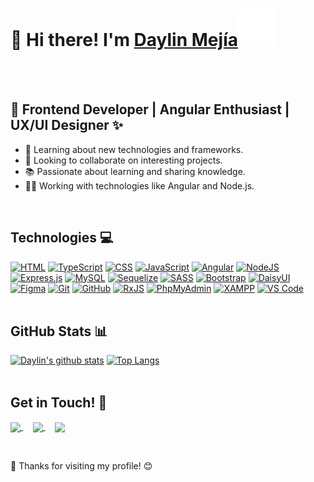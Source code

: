 
<h1> 🖖 Hi there! I'm <a href="https://github.com/DaylinMB">Daylin Mejía<a><img src="https://github.com/Kathryn-Jie/Kathryn-Jie/blob/main/wave.gif" width="60px"/></h1>
<br><br>
  
<h2> 🌟 Frontend Developer | Angular Enthusiast |  UX/UI Designer  ✨</h2> 

- 🌱 Learning about new technologies and frameworks.
- 🤝 Looking to collaborate on interesting projects.
- 📚 Passionate about learning and sharing knowledge.
- 👨‍💻 Working with technologies like Angular and Node.js.

<br>

<h2> Technologies  💻</h2>
<a href="#"><img alt="HTML" src="https://img.shields.io/badge/html5-%23E34F26.svg?style=for-the-badge&logo=html5&logoColor=white"></a>
<a href="#"><img alt="TypeScript" src="https://img.shields.io/badge/typescript-3178C6.svg?style=for-the-badge&logo=typescript&logoColor=white"></a>
<a href="#"><img alt="CSS" src="https://img.shields.io/badge/css3-%231572B6.svg?style=for-the-badge&logo=css3&logoColor=white"></a>
<a href="#"><img alt="JavaScript" src="https://img.shields.io/badge/javascript-%23323330.svg?style=for-the-badge&logo=javascript&logoColor=%23F7DF1E"></a>
<a href="#"><img alt="Angular" src="https://img.shields.io/badge/angular-%23DD0031.svg?style=for-the-badge&logo=angular&logoColor=white"></a>
<a href="#"><img alt="NodeJS" src="https://img.shields.io/badge/node.js-%2343853D.svg?style=for-the-badge&logo=node-dot-js&logoColor=white"></a>
<a href="#"><img alt="Express.js" src="https://img.shields.io/badge/express.js-%23404d59.svg?style=for-the-badge&logo=express&logoColor=%2361DAFB"></a>
<a href="#"><img alt="MySQL" src="https://img.shields.io/badge/MySQL-%234ea94b.svg?style=for-the-badge&logo=mysql&logoColor=white"></a>
<a href="#"><img alt="Sequelize" src="https://img.shields.io/badge/Sequelize-%2343853D.svg?style=for-the-badge&logo=sequelize&logoColor=white"></a>
<a href="#"><img alt="SASS" src="https://img.shields.io/badge/Sass-CC6699?style=for-the-badge&logo=sass&logoColor=white"></a>
<a href="#"><img alt="Bootstrap" src="https://img.shields.io/badge/Bootstrap-563D7C?style=for-the-badge&logo=bootstrap&logoColor=white"></a>
<a href="#"><img alt="DaisyUI" src="https://img.shields.io/badge/DaisyUI-%2306B6D4.svg?style=for-the-badge&logo=daisyui&logoColor=white"></a>
<a href="#"><img alt="Figma" src="https://img.shields.io/badge/Figma-%23F24E1E.svg?style=for-the-badge&logo=figma&logoColor=white"></a>
<a href="#"><img alt="Git" src="https://img.shields.io/badge/Git-%23F05032.svg?style=for-the-badge&logo=git&logoColor=white"></a>
<a href="#"><img alt="GitHub" src="https://img.shields.io/badge/GitHub-%23121011.svg?style=for-the-badge&logo=github&logoColor=white"></a>
<a href="#"><img alt="RxJS" src="https://img.shields.io/badge/RxJS-%23BE35A2.svg?style=for-the-badge&logo=rxjs&logoColor=white"></a>
<a href="#"><img alt="PhpMyAdmin" src="https://img.shields.io/badge/PhpMyAdmin-%232D5B9D.svg?style=for-the-badge&logo=phpmyadmin&logoColor=white"></a>
<a href="#"><img alt="XAMPP" src="https://img.shields.io/badge/XAMPP-%23FF8C00.svg?style=for-the-badge&logo=xampp&logoColor=white"></a>
<a href="#"><img alt="VS Code" src="https://img.shields.io/badge/Visual_Studio_Code-%23007ACC.svg?style=for-the-badge&logo=visual-studio-code&logoColor=white"></a>
<br><br>


<h2>GitHub Stats 📊</h2>

[![Daylin's github stats](https://github-readme-stats.vercel.app/api?username=DaylinMB&show_icons=true&theme=cobalt
)](https://github.com/DaylinMB/github-readme-stats) 
[![Top Langs](https://github-readme-stats.vercel.app/api/top-langs/?username=DaylinMB&layout=compact&theme=cobalt
)](https://github.com/DaylinMB/github-readme-stats)
<br><br>

<h2>Get in Touch! 🤝</h2>
<p>
    <a href="https://www.linkedin.com/in/daylinmejia" target="_blank">
        <img align="center" src="https://img.shields.io/badge/Daylin%20Mej%C3%ADa-0077B5?style=for-the-badge&logo=linkedin&logoColor=white" />
    </a> &nbsp;&nbsp;&nbsp;  
    <a href="mailto:daylinmejia24@gmail.com" target="_blank">
        <img align="center" src="https://img.shields.io/badge/daylinmejia24@gmail.com-D14836?style=for-the-badge&logo=gmail&logoColor=white" />
    </a> &nbsp;&nbsp;&nbsp;  
    <a href="https://github.com/DaylinMB" target="_blank">
        <img align="center" src="https://img.shields.io/badge/GitHub-DaylinMB-181717?style=for-the-badge&logo=github&logoColor=white" />
    </a>
</p>
<br>
<p>
📌 Thanks for visiting my profile! 😊
<p></p>


<!--
**DaylinMB/Daylinmb** is a ✨ _special_ ✨ repository because its `README.md` (this file) appears on your GitHub profile.


esto es para las visualizaciones

<div align="center">

![](https://komarev.com/ghpvc/?username=DaylinMB&style=flat-square)

</div>


Here are some ideas to get you started:

- 🔭 I’m currently working on ...
- 🌱 I’m currently learning ...
- 👯 I’m looking to collaborate on ...
- 🤔 I’m looking for help with ...
- 💬 Ask me about ...
- 📫 How to reach me: ...
- 😄 Pronouns: ...
- ⚡ Fun fact: ...
-->
